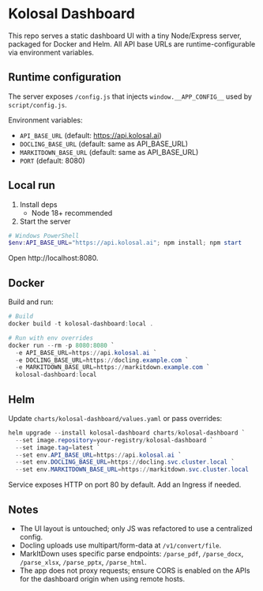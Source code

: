 # Kolosal Dashboard

This repo serves a static dashboard UI with a tiny Node/Express server, packaged for Docker and Helm. All API base URLs are runtime-configurable via environment variables.

## Runtime configuration

The server exposes `/config.js` that injects `window.__APP_CONFIG__` used by `script/config.js`.

Environment variables:
- `API_BASE_URL` (default: https://api.kolosal.ai)
- `DOCLING_BASE_URL` (default: same as API_BASE_URL)
- `MARKITDOWN_BASE_URL` (default: same as API_BASE_URL)
- `PORT` (default: 8080)

## Local run

1. Install deps
   - Node 18+ recommended
2. Start the server

```powershell
# Windows PowerShell
$env:API_BASE_URL="https://api.kolosal.ai"; npm install; npm start
```

Open http://localhost:8080.

## Docker

Build and run:

```powershell
# Build
docker build -t kolosal-dashboard:local .

# Run with env overrides
docker run --rm -p 8080:8080 `
  -e API_BASE_URL=https://api.kolosal.ai `
  -e DOCLING_BASE_URL=https://docling.example.com `
  -e MARKITDOWN_BASE_URL=https://markitdown.example.com `
  kolosal-dashboard:local
```

## Helm

Update `charts/kolosal-dashboard/values.yaml` or pass overrides:

```powershell
helm upgrade --install kolosal-dashboard charts/kolosal-dashboard `
  --set image.repository=your-registry/kolosal-dashboard `
  --set image.tag=latest `
  --set env.API_BASE_URL=https://api.kolosal.ai `
  --set env.DOCLING_BASE_URL=https://docling.svc.cluster.local `
  --set env.MARKITDOWN_BASE_URL=https://markitdown.svc.cluster.local
```

Service exposes HTTP on port 80 by default. Add an Ingress if needed.

## Notes
- The UI layout is untouched; only JS was refactored to use a centralized config.
- Docling uploads use multipart/form-data at `/v1/convert/file`.
- MarkItDown uses specific parse endpoints: `/parse_pdf`, `/parse_docx`, `/parse_xlsx`, `/parse_pptx`, `/parse_html`.
- The app does not proxy requests; ensure CORS is enabled on the APIs for the dashboard origin when using remote hosts.
